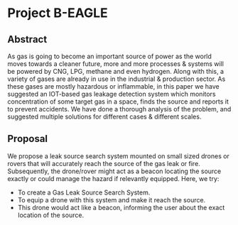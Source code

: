 # Project B-EAGLE

## Abstract
As gas is going to become an important source of power as the world moves towards a cleaner future, more and more
processes & systems will be powered by CNG, LPG, methane and even hydrogen. Along with this, a variety of gases are already in use in
the industrial & production sector. As these gases are mostly hazardous or inflammable, in this paper we have suggested an IOT-based
gas leakage detection system which monitors concentration of some target gas in a space, finds the source and reports it to prevent
accidents. We have done a thorough analysis of the problem, and suggested multiple solutions for different cases & different scales.

## Proposal
We propose a leak source search system mounted on small sized drones or rovers that will accurately reach the source of the gas leak or fire. Subsequently, the drone/rover might act as a beacon locating the source exactly or could manage the hazard if relevantly equipped. Here, we try: 
- To create a Gas Leak Source Search System. 
- To equip a drone with this system and make it reach the source.
- This drone would act like a beacon, informing the user about the exact location of the source.
